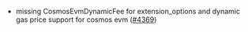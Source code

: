 - missing CosmosEvmDynamicFee for extension_options and dynamic gas price support for cosmos evm
  ([\#4369](https://github.com/informalsystems/hermes/issues/4369))